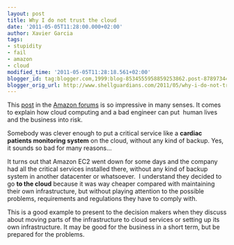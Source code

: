 ```yaml
---
layout: post
title: Why I do not trust the cloud
date: '2011-05-05T11:28:00.000+02:00'
author: Xavier Garcia
tags:
- stupidity
- fail
- amazon
- cloud
modified_time: '2011-05-05T11:28:18.561+02:00'
blogger_id: tag:blogger.com,1999:blog-8534555958859253862.post-8789734455594400501
blogger_orig_url: http://www.shellguardians.com/2011/05/why-i-do-not-trust-cloud.html
---
```

This [post](https://forums.aws.amazon.com/thread.jspa?threadID=65649&tstart=0) in the [Amazon forums](https://forums.aws.amazon.com/) is so impressive in many senses. It comes to explain how cloud computing and a bad engineer can put  human lives and the business into risk.  
  
Somebody was clever enough to put a critical service like a **cardiac patients monitoring system** on the cloud, without any kind of backup. Yes, it sounds so bad for many reasons...  
  
It turns out that Amazon EC2 went down for some days and the company had all the critical services installed there, without any kind of backup system in another datacenter or whatsoever.  I understand they decided to go **to the cloud** because it was way cheaper compared with maintaining their own infrastructure, but without playing attention to the possible problems, requirements and regulations they have to comply with.  
  
This is a good example to present to the decision makers when they discuss about moving parts of the infrastructure to cloud services or setting up its own infrastructure. It may be good for the business in a short term, but be prepared for the problems.

